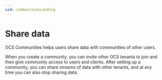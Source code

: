 ```yaml
---
uid: communitiesLanding
---
```


# Share data

OCS Communities helps users share data with communities of other users.

When you create a community, you can invite other OCS tenants to join and then give community access to users and clients. After setting up a community, you can share streams of data with other tenants, and at any time you can also stop sharing data.
